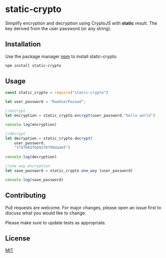 # static-crypto

Simplify encryption and decryption using CryptoJS with **static** result.
The key derived from the user password (or any string).

## Installation

Use the package manager [npm](https://docs.npmjs.com/about-npm) to install static-crypto.

```bash
npm install static-crypto
```

## Usage

```js
const static_crypto = require("static-crypto")

let user_password = "RawUserPasswd";

//encrypt
let encryption = static_crypto.encrypt(user_password,"hello world")

console.log(encryption)

//decrypt
let decryption = static_crypto.decrypt(
    user_password, 
    "ff47603fbb9278799dade5")
    
console.log(decryption)

//one way encryption
let save_password = static_crypto.one_way (user_password)

console.log(save_password)
```

## Contributing
Pull requests are welcome. For major changes, please open an issue first to discuss what you would like to change.

Please make sure to update tests as appropriate.

## License
[MIT](https://choosealicense.com/licenses/mit/)